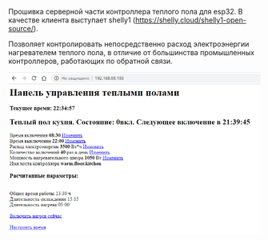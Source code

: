 Прошивка серверной части контроллера теплого пола для esp32. В качестве клиента выступает shelly1 (https://shelly.cloud/shelly1-open-source/).

Позволяет контролировать непосредственно расход электроэнергии нагревателем теплого пола, в отличие от большинства промышленных контроллеров, работающих по обратной связи.

![Screenshot](screenshot.png)
